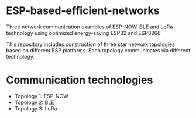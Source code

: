 # ESP-based-efficient-networks
Three network communication examples of ESP-NOW, BLE and LoRa technology using optimized energy-saving ESP32 and ESP8266

This repository includes construction of three star network topologies based on different ESP platforms. Each topology communicates via different technology. 

# Communication technologies
* Topology 1: ESP-NOW
* Topology 2: BLE
* Topology 3: LoRa
